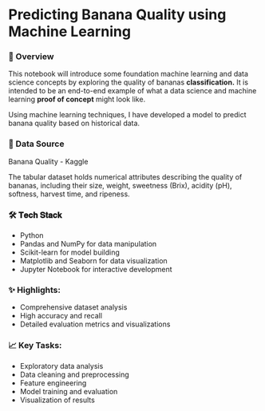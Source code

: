 # Predicting Banana Quality using Machine Learning

### 📝 Overview
This notebook will introduce some foundation machine learning and data science concepts by exploring the quality of bananas **classification.** It is intended to be an end-to-end example of what a data science and machine learning **proof of concept** might look like.

Using machine learning techniques, I have developed a model to predict banana quality based on historical data.

### 📂 Data Source
Banana Quality - Kaggle

The tabular dataset holds numerical attributes describing the quality of bananas, including their size, weight, sweetness (Brix), acidity (pH), softness, harvest time, and ripeness. 

### 🛠️ 𝐓𝐞𝐜𝐡 𝐒𝐭𝐚𝐜𝐤
- Python
- Pandas and NumPy for data manipulation
- Scikit-learn for model building
- Matplotlib and Seaborn for data visualization
- Jupyter Notebook for interactive development

### ✨ Highlights:
- Comprehensive dataset analysis 
- High accuracy and recall
- Detailed evaluation metrics and visualizations 

### 📈 Key Tasks:
- Exploratory data analysis 
- Data cleaning and preprocessing 
- Feature engineering
- Model training and evaluation
- Visualization of results
